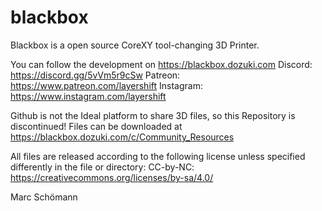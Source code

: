 # blackbox
Blackbox is a open source CoreXY tool-changing 3D Printer.

You can follow the development on https://blackbox.dozuki.com
Discord: https://discord.gg/5vVm5r9cSw
Patreon: https://www.patreon.com/layershift
Instagram: https://www.instagram.com/layershift

Github is not the Ideal platform to share 3D files, so this Repository is discontinued! 
Files can be downloaded at https://blackbox.dozuki.com/c/Community_Resources

All files are released according to the following license unless specified differently in the file or directory: CC-by-NC: https://creativecommons.org/licenses/by-sa/4.0/

Marc Schömann
